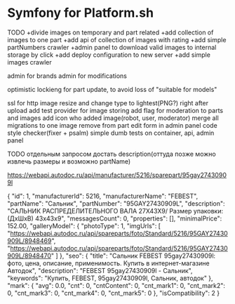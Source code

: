 Symfony for Platform.sh
=======================


TODO
+divide images on temporary and part related
+add collection of images to one part
+add api of collection of images with rating
+add simple partNumbers crawler
+admin panel to download valid images to internal storage by click
+add deploy configuration to new server
+add simple images crawler


admin for brands
admin for modifications


optimistic lockieng for part update, to avoid loss of "suitable for models"


ssl for http
image resize and change type to lightest(PNG?) right after upload
add test provider for image storing
add flag for moderation to parts and images
add icon who added image(robot, user, moderator)
merge all migrations to one
image remove from part edit form in admin panel
code style checker(fixer + psalm)
simple dumb tests on container, api, admin panel


TODO отдельным запросом достать description(оттуда позже можно извлечь размеры и возможно partName)

https://webapi.autodoc.ru/api/manufacturer/5216/sparepart/95gay27430909l

{
"id": 1,
"manufacturerId": 5216,
"manufacturerName": "FEBEST",
"partName": "Сальник",
"partNumber": "95GAY27430909L",
"description": "САЛЬНИК РАСПРЕДЕЛИТЕЛЬНОГО ВАЛА 27X43X9/ Размер упаковки: (ДхШхВ) 43х43х9",
"messagesCount": 0,
"properties": [],
"minimalPrice": 152.00,
"galleryModel": {
"photoType": 1,
"imgUrls": [
"https://webapi.autodoc.ru/api/spareparts/foto/Standard/5216/95GAY27430909L/8948469",
"https://webapi.autodoc.ru/api/spareparts/foto/Standard/5216/95GAY27430909L/8948470"
]
},
"seo": {
"title": "Сальник FEBEST 95gay27430909l: фото, цена, описание, применимость. Купить в интернет-магазине Автодок",
"description": "FEBEST 95gay27430909l - Сальник",
"keywords": "Купить, FEBEST, 95gay27430909l, Сальник, автодок"
},
"mark": {
"avg": 0.0,
"cnt": 0,
"cntContent": 0,
"cnt_mark1": 0,
"cnt_mark2": 0,
"cnt_mark3": 0,
"cnt_mark4": 0,
"cnt_mark5": 0
},
"isCompatibility": 2
}
